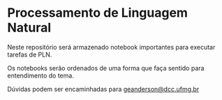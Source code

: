 # Processamento de Linguagem Natural
Neste repositório será armazenado notebook importantes para executar tarefas de PLN.

Os notebooks serão ordenados de uma forma que faça sentido para entendimento do tema.

Dúvidas podem ser encaminhadas para geanderson@dcc.ufmg.br
